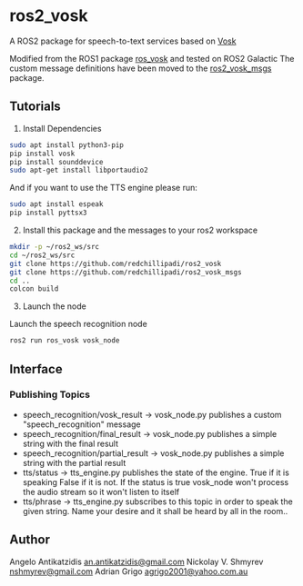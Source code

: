ros2_vosk
======================

A ROS2 package for speech-to-text services based on [Vosk](https://github.com/alphacep/vosk-api)

Modified from the ROS1 package [ros_vosk](https://github.com/alphacep/ros-vosk) and tested on ROS2 Galactic
The custom message definitions have been moved to the [ros2_vosk_msgs](https://github.com/redchillipadi/ros2_vosk_msgs) package.

## Tutorials

1. Install Dependencies

  ```bash
  sudo apt install python3-pip
  pip install vosk
  pip install sounddevice
  sudo apt-get install libportaudio2
  ```

  And if you want to use the TTS engine please run:
  ```bash
  sudo apt install espeak
  pip install pyttsx3
  ```  

2. Install this package and the messages to your ros2 workspace

  ```bash
  mkdir -p ~/ros2_ws/src 
  cd ~/ros2_ws/src
  git clone https://github.com/redchillipadi/ros2_vosk
  git clone https://github.com/redchillipadi/ros2_vosk_msgs
  cd ..
  colcon build
  ```
  
3. Launch the node

  Launch the speech recognition node

  ```bash
  ros2 run ros_vosk vosk_node
  ```

## Interface

### Publishing Topics
* speech_recognition/vosk_result    -> vosk_node.py publishes a custom "speech_recognition" message
* speech_recognition/final_result   -> vosk_node.py publishes a simple string with the final result
* speech_recognition/partial_result -> vosk_node.py publishes a simple string with the partial result
* tts/status -> tts_engine.py publishes the state of the engine. True if it is speaking False if it is not. If the status is true vosk_node won't process the audio stream so it won't listen to itself 
* tts/phrase -> tts_engine.py subscribes to this topic in order to speak the given string. Name your desire and it shall be heard by all in the room..

## Author
Angelo Antikatzidis <an.antikatzidis@gmail.com>
Nickolay V. Shmyrev <nshmyrev@gmail.com>
Adrian Grigo <agrigo2001@yahoo.com.au>
